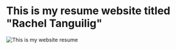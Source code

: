 # This is my resume website titled "Rachel Tanguilig"
![This is my website resume](https://3e8bbbc9d21349d4a614df7d53d92f2e.vfs.cloud9.us-east-2.amazonaws.com/_static/LearnCS8-Resume/img/Resume.png)